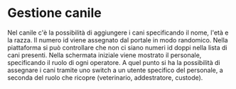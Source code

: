 # Gestione canile
Nel canile c'è la possibilità di aggiungere i cani specificando il nome, l'età e la razza. 
Il numero id viene assegnato dal portale in modo randomico. Nella piattaforma si può controllare che non ci siano numeri id doppi nella lista di cani presenti.
Nella schermata iniziale viene mostrato il personale, specificando il ruolo di ogni operatore. 
A quel punto si ha la possibilità di assegnare i cani tramite uno switch a un utente specifico del personale, a seconda del ruolo che ricopre (veterinario, addestratore, custode).

 

